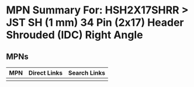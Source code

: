 



# MPN Summary For: HSH2X17SHRR > JST SH (1 mm) 34 Pin (2x17) Header Shrouded (IDC) Right Angle

## MPNs
  

|MPN|Direct Links|Search Links|
| :--- | :--- | :--- |
||||
